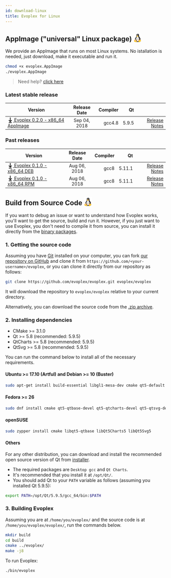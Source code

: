 ```yaml
---
id: download-linux
title: Evoplex for Linux
---
```


## AppImage ("universal" Linux package) <img src="/img/linux-logo.png" width="25" style="vertical-align: sub;">

We provide an AppImage that runs on most Linux systems. No istallation is needed, just download, make it executable and run it.
``` bash
chmod +x evoplex.AppImage
./evoplex.AppImage
```

> Need help? [click here](/help)

### Latest stable release

| Version             | Release Date  | Compiler  | Qt    |     |
| ------------------- |:-------------:| ---------:| -----:| ---:|
| [<img src="/img/download-black.svg" width="17" style="vertical-align: sub;"> Evoplex 0.2.0 - x86_64 AppImage](https://github.com/evoplex/evoplex/releases/download/v0.2.0/evoplex-0.2.0.x86_64.AppImage) | Sep 04, 2018    | gcc4.8 | 5.9.5| [Release Notes](/blog/2018/09/04/evoplex-020-released) |

### Past releases

| Version             | Release Date  | Compiler  | Qt    |     |
| ------------------- |:-------------:| ---------:| -----:| ---:|
| [<img src="/img/download-black.svg" width="17" style="vertical-align: sub;"> Evoplex 0.1.0 - x86_64 DEB](https://github.com/evoplex/evoplex/releases/download/v0.1.0/evoplex-0.1.0.x86_64.deb) | Aug 06, 2018    | gcc8 | 5.11.1| [Release Notes](/blog/2018/08/06/evoplex-010-released) |
| [<img src="/img/download-black.svg" width="17" style="vertical-align: sub;"> Evoplex 0.1.0 - x86_64 RPM](https://github.com/evoplex/evoplex/releases/download/v0.1.0/evoplex-0.1.0.x86_64.rpm) | Aug 06, 2018    | gcc8 | 5.11.1| [Release Notes](/blog/2018/08/06/evoplex-010-released) |



## Build from Source Code <img src="/img/linux-logo.png" width="25" style="vertical-align: sub;">

If you want to debug an issue or want to understand how Evoplex works, you'll want to get the source, build and run it. However, if you just want to use Evoplex, you don't need to compile it from source, you can install it directly from the [binary packages](#latest-stable-release).

### 1. Getting the source code
Assuming you have [Git](https://git-scm.com/downloads) installed on your computer, you can fork [our repository on GitHub](https://github.com/evoplex/evoplex) and clone it from `https://github.com/<your-username>/evoplex`, or you can clone it directly from our repository as follows:
```sh
git clone https://github.com/evoplex/evoplex.git evoplex/evoplex
```
It will download the repository to `evoplex/evoplex` relative to your current directory.

Alternatively, you can download the source code from the [.zip archive](https://github.com/evoplex/evoplex/archive/master.zip).

### 2. Installing dependencies
* CMake >= 3.1.0
* Qt >= 5.8 (recommended: 5.9.5)
* QtCharts >= 5.8 (recommended: 5.9.5)
* QtSvg >= 5.8 (recommended: 5.9.5)

You can run the command below to install all of the necessary requirements.
#### Ubuntu >= 17.10 (Artful) and Debian >= 10 (Buster)
``` bash
sudo apt-get install build-essential libgl1-mesa-dev cmake qt5-default libqt5charts5-dev libqt5svg5-dev
```
#### Fedora >= 26
``` bash
sudo dnf install cmake qt5-qtbase-devel qt5-qtcharts-devel qt5-qtsvg-devel
```
#### openSUSE
``` bash
sudo zypper install cmake libqt5-qtbase libQt5Charts5 libQt5Svg5
```
#### Others
For any other distribution, you can download and install the recommended open source version of Qt from [installer](https://www.qt.io/download).
* The required packages are `Desktop gcc` and `Qt Charts`.
* It's recommended that you install it at `/opt/Qt/`.
* You should add Qt to your `PATH` variable as follows (assuming you installed Qt 5.9.5):
``` bash
export PATH=/opt/Qt/5.9.5/gcc_64/bin:$PATH
```

### 3. Building Evoplex
Assuming you are at `/home/you/evoplex/` and the source code is at `/home/you/evoplex/evoplex/`, run the commands below.
``` bash
mkdir build
cd build
cmake ../evoplex/
make -j8
```

To run Evoplex:
``` bash
./bin/evoplex
```
